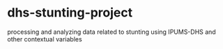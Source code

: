 # dhs-stunting-project
processing and analyzing data related to stunting using IPUMS-DHS and other contextual variables
